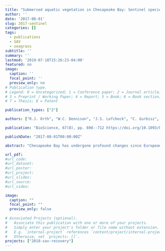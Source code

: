 ```yaml
---
title: "Submersed aquatic vegetation in Chesapeake Bay: Sentinel species in a changing world"
author: ''
date: '2017-08-01'
slug: 2017-sentinel
categories: []
tags:
  - publications
  - SAV
  - seagrass
subtitle: ''
summary: ''
lastmod: '2019-07-18T15:26:23-04:00'
featured: no
image:
  caption: ''
  focal_point: ''
  preview_only: no
# Publication type.
# Legend: 0 = Uncategorized; 1 = Conference paper; 2 = Journal article;
# 3 = Preprint / Working Paper; 4 = Report; 5 = Book; 6 = Book section;
# 7 = Thesis; 8 = Patent

publication_types: ["2"]

authors: ["R.J. Orth", "W.C. Dennison", "J.S. Lefcheck", "C. Gurbisz", "M. Hannam", "J. Keisman", "J.B. Landry", "K.A. Moore", "R.R. Murphy", "C.J. Patrick", "J. Testa", "D.E. Weller", "D.J. Wilcox"]

publication: "BioScience, 67(8), pp. 698--712 https://doi.org/10.1093/biosci/bix058"

publishDate: "2017-08-01T00:00:00Z" 

abstract: "Chesapeake Bay has undergone profound changes since European settlement. Increases in human and livestock populations, associated changes in land use, increases in nutrient loadings, shoreline armoring, and depletion of fish stocks have altered the important habitats within the Bay. Submersed aquatic vegetation (SAV) is a critical foundational habitat and provides numerous benefits and services to society. In Chesapeake Bay, SAV species are also indicators of environmental change because of their sensitivity to water quality and shoreline development. As such, SAV has been deeply integrated into regional regulations and annual assessments of management outcomes, restoration efforts, the scientific literature, and popular media coverage. Even so, SAV in Chesapeake Bay faces many historical and emerging challenges. The future of Chesapeake Bay is indicated by and contingent on the success of SAV. Its persistence will require continued action, coupled with new practices, to promote a healthy and sustainable ecosystem."

url_pdf: 
#url_code:
#url_dataset:
#url_poster:
#url_project:
#url_slides:
#url_source: 
#url_video:

image:
  caption: ""
  focal_point: ""
  preview_only: false
  
# Associated Projects (optional).
#   Associate this publication with one or more of your projects.
#   Simply enter your project's folder or file name without extension.
#   E.g. `internal-project` references `content/project/internal-project/index.md`.
#   Otherwise, set `projects: []`.
projects: ["2018-sav-recovery"]
---
```

